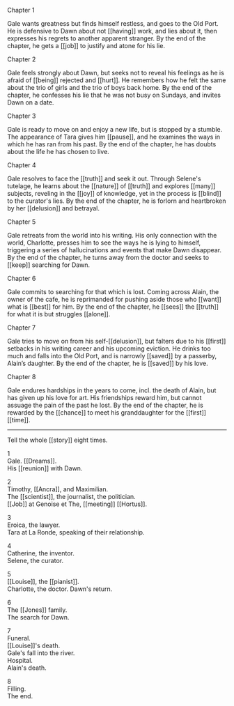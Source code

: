 Chapter 1  
  
Gale wants greatness but finds himself restless, and goes to the Old Port. He is defensive to Dawn about not [[having]] work, and lies about it, then expresses his regrets to another apparent stranger. By the end of the chapter, he gets a [[job]] to justify and atone for his lie.  
  
Chapter 2  
  
Gale feels strongly about Dawn, but seeks not to reveal his feelings as he is afraid of [[being]] rejected and [[hurt]]. He remembers how he felt the same about the trio of girls and the trio of boys back home. By the end of the chapter, he confesses his lie that he was not busy on Sundays, and invites Dawn on a date.  
  
Chapter 3  
  
Gale is ready to move on and enjoy a new life, but is stopped by a stumble. The appearance of Tara gives him [[pause]], and he examines the ways in which he has ran from his past. By the end of the chapter, he has doubts about the life he has chosen to live.  
  
Chapter 4  
  
Gale resolves to face the [[truth]] and seek it out. Through Selene's tutelage, he learns about the [[nature]] of [[truth]] and explores [[many]] subjects, reveling in the [[joy]] of knowledge, yet in the process is [[blind]] to the curator's lies. By the end of the chapter, he is forlorn and heartbroken by her [[delusion]] and betrayal.  
  
Chapter 5  
  
Gale retreats from the world into his writing. His only connection with the world, Charlotte, presses him to see the ways he is lying to himself, triggering a series of hallucinations and events that make Dawn disappear. By the end of the chapter, he turns away from the doctor and seeks to [[keep]] searching for Dawn.  
  
Chapter 6  
  
Gale commits to searching for that which is lost. Coming across Alain, the owner of the cafe, he is reprimanded for pushing aside those who [[want]] what is [[best]] for him. By the end of the chapter, he [[sees]] the [[truth]] for what it is but struggles [[alone]].  
  
Chapter 7  
  
Gale tries to move on from his self-[[delusion]], but falters due to his [[first]] setbacks in his writing career and his upcoming eviction. He drinks too much and falls into the Old Port, and is narrowly [[saved]] by a passerby, Alain’s daughter. By the end of the chapter, he is [[saved]] by his love.  
  
Chapter 8  
  
Gale endures hardships in the years to come, incl. the death of Alain, but has given up his love for art. His friendships reward him, but cannot assuage the pain of the past he lost. By the end of the chapter, he is rewarded by the [[chance]] to meet his granddaughter for the [[first]] [[time]].

* * * 

Tell the whole [[story]] eight times.  
  
1  
Gale. [[Dreams]].  
His [[reunion]] with Dawn.  
  
2  
Timothy, [[Ancra]], and Maximilian.  
The [[scientist]], the journalist, the politician.  
[[Job]] at Genoise et The, [[meeting]] [[Hortus]].  
  
3  
Eroica, the lawyer.  
Tara at La Ronde, speaking of their relationship.  
  
4  
Catherine, the inventor.  
Selene, the curator.  
  
5  
[[Louise]], the [[pianist]].  
Charlotte, the doctor. Dawn's return.  
  
6  
The [[Jones]] family.  
The search for Dawn.  
  
7  
Funeral.  
[[Louise]]'s death.  
Gale's fall into the river.  
Hospital.  
Alain's death.  
  
  
8  
Filling.  
The end.